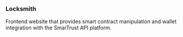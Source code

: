 ### Locksmith

Frontend website that provides smart contract manipulation and wallet integration with the SmarTrust API platform.
